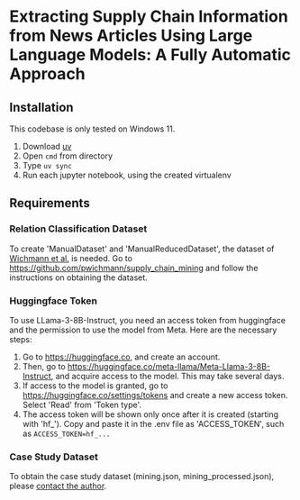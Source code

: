 # Extracting Supply Chain Information from News Articles Using Large Language Models: A Fully Automatic Approach

## Installation

This codebase is only tested on Windows 11.

1. Download [uv](https://docs.astral.sh/uv/getting-started/installation/)
2. Open `cmd` from directory
3. Type `uv sync`
4. Run each jupyter notebook, using the created virtualenv

## Requirements

### Relation Classification Dataset

To create 'ManualDataset' and 'ManualReducedDataset', the dataset of [Wichmann et al.](https://www.tandfonline.com/doi/full/10.1080/00207543.2020.1720925) is needed. Go to https://github.com/pwichmann/supply_chain_mining and follow the instructions on obtaining the dataset.

### Huggingface Token

To use LLama-3-8B-Instruct, you need an access token from huggingface and the permission to use the model from Meta. Here are the necessary steps:

1. Go to https://huggingface.co, and create an account.
2. Then, go to https://huggingface.co/meta-llama/Meta-Llama-3-8B-Instruct, and acquire access to the model. This may take several days.
3. If access to the model is granted, go to https://huggingface.co/settings/tokens and create a new access token. Select 'Read' from 'Token type'.
4. The access token will be shown only once after it is created (starting with 'hf_'). Copy and paste it in the .env file as 'ACCESS_TOKEN', such as `ACCESS_TOKEN=hf_...`

### Case Study Dataset

To obtain the case study dataset (mining.json, mining_processed.json), please [contact the author](pokedexter@korea.ac.kr).